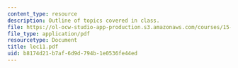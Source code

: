 ```yaml
---
content_type: resource
description: Outline of topics covered in class.
file: https://ol-ocw-studio-app-production.s3.amazonaws.com/courses/15-024-applied-economics-for-managers-summer-2004/b8174d21b7af6d9d794b1e0536fe44ed_lec11.pdf
file_type: application/pdf
resourcetype: Document
title: lec11.pdf
uid: b8174d21-b7af-6d9d-794b-1e0536fe44ed
---
```

